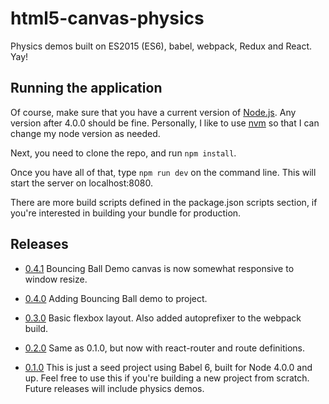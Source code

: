 # html5-canvas-physics
Physics demos built on ES2015 (ES6), babel, webpack, Redux and React. Yay!

## Running the application
Of course, make sure that you have a current version of [Node.js](https://nodejs.org/en/).
Any version after 4.0.0 should be fine. Personally, I like to use [nvm](https://github.com/creationix/nvm) so that I can change my node version as needed.

Next, you need to clone the repo, and run `npm install`.

Once you have all of that, type `npm run dev` on the command line.
This will start the server on localhost:8080.

There are more build scripts defined in the package.json scripts section, if you're interested
in building your bundle for production.

## Releases
* [0.4.1](https://github.com/paulrenenichols/html5-canvas-physics/releases/tag/0.4.1)
Bouncing Ball Demo canvas is now somewhat responsive to window resize.

* [0.4.0](https://github.com/paulrenenichols/html5-canvas-physics/releases/tag/0.4.0)
Adding Bouncing Ball demo to project.

* [0.3.0](https://github.com/paulrenenichols/html5-canvas-physics/releases/tag/0.3.0)
Basic flexbox layout.
Also added autoprefixer to the webpack build.

* [0.2.0](https://github.com/paulrenenichols/html5-canvas-physics/releases/tag/0.2.0)
Same as 0.1.0, but now with react-router and route definitions.

* [0.1.0](https://github.com/paulrenenichols/html5-canvas-physics/releases/tag/0.1.0)
This is just a seed project using Babel 6, built for Node 4.0.0 and up.
Feel free to use this if you're building a new project from scratch.
Future releases will include physics demos.
